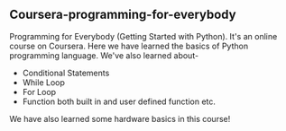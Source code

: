 ## Coursera-programming-for-everybody
Programming for Everybody (Getting Started with Python). It's an online course on Coursera. Here we have learned the basics of Python programming language.
We've also learned about-
- Conditional Statements
- While Loop
- For Loop
- Function both built in and user defined function etc.

We have also learned some hardware basics in this course!
